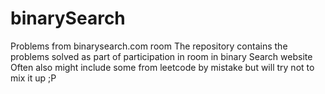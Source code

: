 # binarySearch
Problems from binarysearch.com room
The repository contains the problems solved as part of participation in room in binary Search website
Often also might include some from leetcode by mistake but will try not to mix it up ;P
